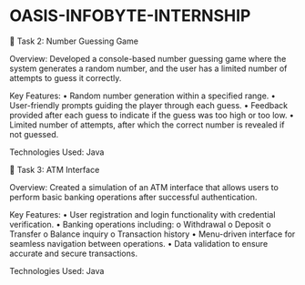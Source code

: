 # OASIS-INFOBYTE-INTERNSHIP
🎯 Task 2: Number Guessing Game

Overview:
Developed a console-based number guessing game where the system generates a random number, and the user has a limited number of attempts to guess it correctly. 

Key Features:
•	Random number generation within a specified range.
•	User-friendly prompts guiding the player through each guess.
•	Feedback provided after each guess to indicate if the guess was too high or too low.
•	Limited number of attempts, after which the correct number is revealed if not guessed.

Technologies Used:
Java

🏦 Task 3: ATM Interface

Overview:
Created a simulation of an ATM interface that allows users to perform basic banking operations after successful authentication.

Key Features:
•	User registration and login functionality with credential verification.
•	Banking operations including:
o	Withdrawal
o	Deposit
o	Transfer
o	Balance inquiry
o	Transaction history
•	Menu-driven interface for seamless navigation between operations.
•	Data validation to ensure accurate and secure transactions.

Technologies Used:
Java

